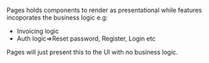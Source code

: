 
Pages holds components to render as presentational while features incoporates the business logic e.g:

- Invoicing logic
- Auth logic=>Reset password, Register, Login etc

Pages will just present this to the UI with no business logic.